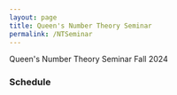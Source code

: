 ```yaml
---
layout: page
title: Queen's Number Theory Seminar
permalink: /NTSeminar
---
```


Queen's Number Theory Seminar Fall 2024

### Schedule 

<!--- October 2nd: Tuca Auffinger. Reference: [Hessian Spectrum in the ground state for spherical spin glasses](https://arxiv.org/abs/2409.15728). --->

